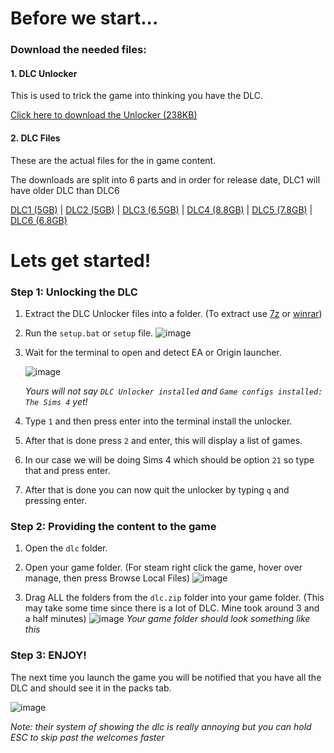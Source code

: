 # Before we start...

### Download the needed files:

#### 1. DLC Unlocker
This is used to trick the game into thinking you have the DLC.

[Click here to download the Unlocker (238KB)](https://img.ladz.site/u/dlc-unlocker.zip)

#### 2. DLC Files
These are the actual files for the in game content.

The downloads are split into 6 parts and in order for release date, DLC1 will have older DLC than DLC6

[DLC1 (5GB)](https://img.ladz.site/u/dlc1.zip) | [DLC2 (5GB)](https://img.ladz.site/u/dlc2.zip) | [DLC3 (6.5GB)](https://img.ladz.site/u/dlc3.zip) | [DLC4 (8.8GB)](https://img.ladz.site/u/dlc4.zip) | [DLC5 (7.8GB)](https://img.ladz.site/u/dlc5.zip) | [DLC6 (6.8GB)](https://img.ladz.site/u/dlc6.zip)

# Lets get started!

### Step 1: Unlocking the DLC
1. Extract the DLC Unlocker files into a folder. (To extract use [7z](https://www.7-zip.org/) or [winrar](https://www.win-rar.com/start.html?&L=0))
2. Run the `setup.bat` or `setup` file.
   ![image](https://github.com/user-attachments/assets/a00dddd2-e841-4215-b2ac-72e1bf483ca8)
4. Wait for the terminal to open and detect EA or Origin launcher.

   ![image](https://github.com/user-attachments/assets/e261dc63-54fe-470c-ac71-174d23af0764)
   
   _Yours will not say `DLC Unlocker installed` and `Game configs installed: The Sims 4` yet!_
6. Type `1` and then press enter into the terminal install the unlocker.
7. After that is done press `2` and enter, this will display a list of games.
8. In our case we will be doing Sims 4 which should be option `21` so type that and press enter.
9. After that is done you can now quit the unlocker by typing `q` and pressing enter.

### Step 2: Providing the content to the game
1. Open the `dlc` folder.
2. Open your game folder. (For steam right click the game, hover over manage, then press Browse Local Files)
   ![image](https://github.com/user-attachments/assets/e718defb-68ec-4ac1-bbf7-801583e0c261)

4. Drag ALL the folders from the `dlc.zip` folder into your game folder. (This may take some time since there is a lot of DLC. Mine took around 3 and a half minutes)
   ![image](https://github.com/user-attachments/assets/e3d25c98-234d-4bf3-9178-0dd233c2b7f7)
   _Your game folder should look something like this_


### Step 3: ENJOY!
The next time you launch the game you will be notified that you have all the DLC and should see it in the packs tab.

![image](https://github.com/user-attachments/assets/86718ed9-8bea-426a-8da1-69c51e2b7c5b)

_Note: their system of showing the dlc is really annoying but you can hold ESC to skip past the welcomes faster_
